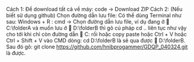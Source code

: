 Cách 1: Để download tất cả về máy: code -> Download ZIP 
Cách 2: (Nếu biết sử dụng github)
Chọn đường dẫn lưu file: Có thể dùng Terminal như sau: Windows + R : cmd -> Chọn đường dẫn lưu file, ví dụ đang ở 📁 C:\folderA và muốn lưu ở 📁 D:\folderB thì gõ cú pháp cd .. liên tục như vậy cho tới khi chỉ còn đường dẫn 📁 C: rồi hoặc copy paste hoặc Ctrl + V hoặc Ctrl + Shift + V vào CMD dòng: cd D:\folderB là sẽ qua được 📁 D:\folderB. 
Sau đó gõ: git clone https://github.com/hnibprogammer/GDQP_040324.git là được. 
